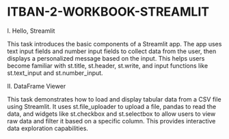 # ITBAN-2-WORKBOOK-STREAMLIT

I. Hello, Streamlit

This task introduces the basic components of a Streamlit app. The app uses text input fields and number input fields to collect data from the user, then displays a personalized message based on the input. This helps users become familiar with st.title, st.header, st.write, and input functions like st.text_input and st.number_input. 

II. DataFrame Viewer

This task demonstrates how to load and display tabular data from a CSV file using Streamlit. It uses st.file_uploader to upload a file, pandas to read the data, and widgets like st.checkbox and st.selectbox to allow users to view raw data and filter it based on a specific column. This provides interactive data exploration capabilities.

  

  
